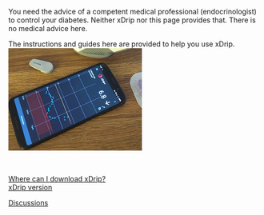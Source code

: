 You need the advice of a competent medical professional (endocrinologist) to control your diabetes. Neither xDrip nor this page provides that. There is no medical advice here.  

The instructions and guides here are provided to help you use xDrip.  
![](https://github.com/Navid200/xDrip/blob/master/Documentation/images/xDinaction.png?raw=true)  
  
<br/>  
  
[Where can I download xDrip?](./Download-xDrip.md)  
[xDrip version](./docs/xDriip-Version.md)  

[Discussions](https://github.com/Navid200/xDrip/discussions)  
